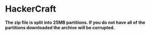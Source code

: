 # HackerCraft

**The zip file is split into 25MB partitions. If you do not have all of the partitions downloaded the archive will be corrupted.**
